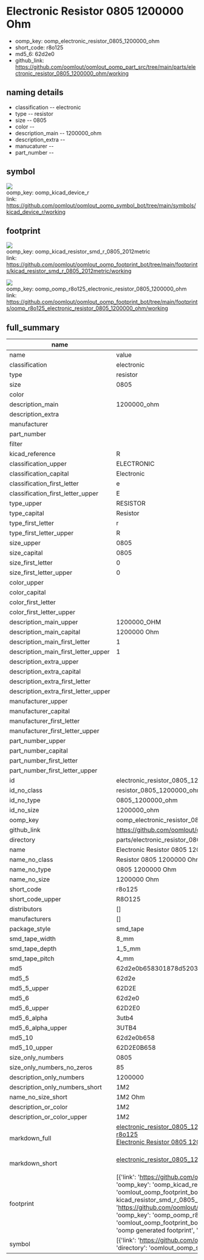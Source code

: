 # Electronic Resistor 0805 1200000 Ohm

  
* oomp_key: oomp_electronic_resistor_0805_1200000_ohm 
* short_code: r8o125
* md5_6: 62d2e0  
* github_link: https://github.com/oomlout/oomlout_oomp_part_src/tree/main/parts/electronic_resistor_0805_1200000_ohm/working  
## naming details
* classification -- electronic
* type -- resistor
* size -- 0805
* color -- 
* description_main -- 1200000_ohm
* description_extra -- 
* manucaturer -- 
* part_number -- 



## symbol

![](symbol/{index}/working/working_600.png)  
oomp_key: oomp_kicad_device_r  
link: https://github.com/oomlout/oomlout_oomp_symbol_bot/tree/main/symbols/kicad_device_r/working  

## footprint

![](footprint/{index}/working/working_600.png)  
oomp_key: oomp_kicad_resistor_smd_r_0805_2012metric  
link: https://github.com/oomlout/oomlout_oomp_footprint_bot/tree/main/footprints/kicad_resistor_smd_r_0805_2012metric/working  

![](footprint/{index}/working/working_600.png)  
oomp_key: oomp_oomp_r8o125_electronic_resistor_0805_1200000_ohm  
link: https://github.com/oomlout/oomlout_oomp_footprint_bot/tree/main/footprints/oomp_r8o125_electronic_resistor_0805_1200000_ohm/working  

## full_summary
| name | value | 
| --- | --- | 
| name | value | 
| classification | electronic | 
| type | resistor | 
| size | 0805 | 
| color |  | 
| description_main | 1200000_ohm | 
| description_extra |  | 
| manufacturer |  | 
| part_number |  | 
| filter |  | 
| kicad_reference | R | 
| classification_upper | ELECTRONIC | 
| classification_capital | Electronic | 
| classification_first_letter | e | 
| classification_first_letter_upper | E | 
| type_upper | RESISTOR | 
| type_capital | Resistor | 
| type_first_letter | r | 
| type_first_letter_upper | R | 
| size_upper | 0805 | 
| size_capital | 0805 | 
| size_first_letter | 0 | 
| size_first_letter_upper | 0 | 
| color_upper |  | 
| color_capital |  | 
| color_first_letter |  | 
| color_first_letter_upper |  | 
| description_main_upper | 1200000_OHM | 
| description_main_capital | 1200000 Ohm | 
| description_main_first_letter | 1 | 
| description_main_first_letter_upper | 1 | 
| description_extra_upper |  | 
| description_extra_capital |  | 
| description_extra_first_letter |  | 
| description_extra_first_letter_upper |  | 
| manufacturer_upper |  | 
| manufacturer_capital |  | 
| manufacturer_first_letter |  | 
| manufacturer_first_letter_upper |  | 
| part_number_upper |  | 
| part_number_capital |  | 
| part_number_first_letter |  | 
| part_number_first_letter_upper |  | 
| id | electronic_resistor_0805_1200000_ohm | 
| id_no_class | resistor_0805_1200000_ohm | 
| id_no_type | 0805_1200000_ohm | 
| id_no_size | 1200000_ohm | 
| oomp_key | oomp_electronic_resistor_0805_1200000_ohm | 
| github_link | https://github.com/oomlout/oomlout_oomp_part_src/tree/main/parts/electronic_resistor_0805_1200000_ohm/working | 
| directory | parts/electronic_resistor_0805_1200000_ohm | 
| name | Electronic Resistor 0805 1200000 Ohm | 
| name_no_class | Resistor 0805 1200000 Ohm | 
| name_no_type | 0805 1200000 Ohm | 
| name_no_size | 1200000 Ohm | 
| short_code | r8o125 | 
| short_code_upper | R8O125 | 
| distributors | [] | 
| manufacturers | [] | 
| package_style | smd_tape | 
| smd_tape_width | 8_mm | 
| smd_tape_depth | 1_5_mm | 
| smd_tape_pitch | 4_mm | 
| md5 | 62d2e0b658301878d5203e3ea845200b | 
| md5_5 | 62d2e | 
| md5_5_upper | 62D2E | 
| md5_6 | 62d2e0 | 
| md5_6_upper | 62D2E0 | 
| md5_6_alpha | 3utb4 | 
| md5_6_alpha_upper | 3UTB4 | 
| md5_10 | 62d2e0b658 | 
| md5_10_upper | 62D2E0B658 | 
| size_only_numbers | 0805 | 
| size_only_numbers_no_zeros | 85 | 
| description_only_numbers | 1200000 | 
| description_only_numbers_short | 1M2 | 
| name_no_size_short | 1M2 Ohm | 
| description_or_color | 1M2 | 
| description_or_color_upper | 1M2 | 
| markdown_full | [electronic_resistor_0805_1200000_ohm](https://github.com/oomlout/oomlout_oomp_part_src/tree/main/parts/electronic_resistor_0805_1200000_ohm/working)<br>[r8o125](https://github.com/oomlout/oomlout_oomp_part_src/tree/main/parts/electronic_resistor_0805_1200000_ohm/working)<br>[Electronic Resistor 0805 1200000 Ohm](https://github.com/oomlout/oomlout_oomp_part_src/tree/main/parts/electronic_resistor_0805_1200000_ohm/working)<br><br> | 
| markdown_short | [electronic_resistor_0805_1200000_ohm](https://github.com/oomlout/oomlout_oomp_part_src/tree/main/parts/electronic_resistor_0805_1200000_ohm/working)<br><br> | 
| footprint | [{'link': 'https://github.com/oomlout/oomlout_oomp_footprint_bot/tree/main/foootprntss/kicad_resistor_smd_r_0805_2012metric', 'oomp_key': 'oomp_kicad_resistor_smd_r_0805_2012metric', 'directory': 'oomlout_oomp_footprint_bot/footprints/kicad_resistor_smd_r_0805_2012metric//working/working.kicad_mod', 'note': 'source footprint kicad_resistor_smd_r_0805_2012metric', 'index': 0}, {'link': 'https://github.com/oomlout/oomlout_oomp_footprint_bot/tree/main/foootprntss/oomp_r8o125_electronic_resistor_0805_1200000_ohm', 'oomp_key': 'oomp_oomp_r8o125_electronic_resistor_0805_1200000_ohm', 'directory': 'oomlout_oomp_footprint_bot/footprints/oomp_r8o125_electronic_resistor_0805_1200000_ohm//working/working.kicad_mod', 'note': 'oomp generated footprint', 'index': 1}] | 
| symbol | [{'link': 'https://github.com/oomlout/oomlout_oomp_symbol_bot/tree/main/symbols/kicad_device_r', 'oomp_key': 'oomp_kicad_device_r', 'directory': 'oomlout_oomp_symbol_bot/symbols/kicad_device_r//working/working.kicad_sym', 'index': 0}] | 
